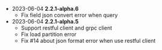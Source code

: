 - 2023-06-04 **2.2.1-alpha.6**
  - Fix field json convert error when query
- 2023-06-04 **2.2.1-alpha.5**
  - Support restful client and grpc client
  - Fix load partition error
  - Fix #14 about json format error when use restful client